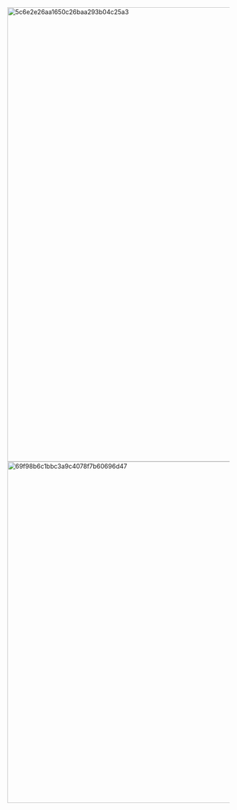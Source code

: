 <img width="1031" alt="5c6e2e26aa1650c26baa293b04c25a3" src="https://github.com/user-attachments/assets/bb301d88-11ef-4afc-8baa-d3d9bb7f1629" />
<img width="775" alt="69f98b6c1bbc3a9c4078f7b60696d47" src="https://github.com/user-attachments/assets/21495a52-423c-466e-911a-28860c2b7d4a" />
